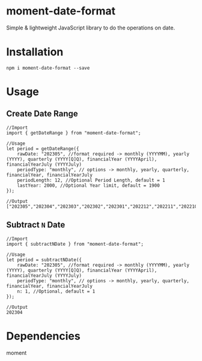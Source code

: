 # moment-date-format

Simple & lightweight JavaScript library to do the operations on date.

# Installation

```
npm i moment-date-format --save

```

# Usage

## Create Date Range

```
//Import
import { getDateRange } from "moment-date-format";

//Usage
let period = getDateRange({
    rawDate: "202305", //format required -> monthly (YYYYMM), yearly (YYYY), quarterly (YYYY[Q]Q), financialYear (YYYYApril), financialYearJuly (YYYYJuly)
    periodType: "monthly", // options -> monthly, yearly, quarterly, financialYear, financialYearJuly
    periodLength: 12, //Optional Period Length, default = 1
    lastYear: 2000, //Optional Year limit, default = 1900 
});

//Output
["202305","202304","202303","202302","202301","202212","202211","202210","202209","202208","202207","202206"]
```

## Subtract `N` Date
```
//Import
import { subtractNDate } from "moment-date-format";

//Usage
let period = subtractNDate({
    rawDate: "202305", //format required -> monthly (YYYYMM), yearly (YYYY), quarterly (YYYY[Q]Q), financialYear (YYYYApril), financialYearJuly (YYYYJuly)
    periodType: "monthly", // options -> monthly, yearly, quarterly, financialYear, financialYearJuly
    n: 1, //Optional, default = 1
});

//Output
202304
```

# Dependencies
moment